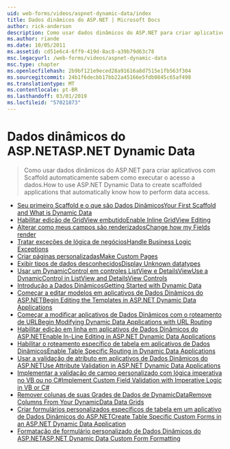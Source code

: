 ```yaml
---
uid: web-forms/videos/aspnet-dynamic-data/index
title: Dados dinâmicos do ASP.NET | Microsoft Docs
author: rick-anderson
description: Como usar dados dinâmicos do ASP.NET para criar aplicativos com Scaffold automaticamente sabem como executar o acesso a dados.
ms.author: riande
ms.date: 10/05/2011
ms.assetid: cd51e6c4-6ff9-419d-8ac8-a39b79d63c78
msc.legacyurl: /web-forms/videos/aspnet-dynamic-data
msc.type: chapter
ms.openlocfilehash: 2b9bf121e9eced28a91616a8d7515e1fb563f304
ms.sourcegitcommit: 24b1f6decbb17bb22a45166e5fdb0845c65af498
ms.translationtype: MT
ms.contentlocale: pt-BR
ms.lasthandoff: 03/01/2019
ms.locfileid: "57021873"
---
```

<a name="aspnet-dynamic-data"></a><span data-ttu-id="48699-103">Dados dinâmicos do ASP.NET</span><span class="sxs-lookup"><span data-stu-id="48699-103">ASP.NET Dynamic Data</span></span>
====================
> <span data-ttu-id="48699-104">Como usar dados dinâmicos do ASP.NET para criar aplicativos com Scaffold automaticamente sabem como executar o acesso a dados.</span><span class="sxs-lookup"><span data-stu-id="48699-104">How to use ASP.NET Dynamic Data to create scaffolded applications that automatically know how to perform data access.</span></span>


- [<span data-ttu-id="48699-105">Seu primeiro Scaffold e o que são Dados Dinâmicos</span><span class="sxs-lookup"><span data-stu-id="48699-105">Your First Scaffold and What is Dynamic Data</span></span>](your-first-scaffold-and-what-is-dynamic-data.md)
- [<span data-ttu-id="48699-106">Habilitar edição de GridView embutido</span><span class="sxs-lookup"><span data-stu-id="48699-106">Enable Inline GridView Editing</span></span>](how-do-i-enable-inline-gridview-editing.md)
- [<span data-ttu-id="48699-107">Alterar como meus campos são renderizados</span><span class="sxs-lookup"><span data-stu-id="48699-107">Change how my Fields render</span></span>](how-do-i-change-how-my-fields-render.md)
- [<span data-ttu-id="48699-108">Tratar exceções de lógica de negócios</span><span class="sxs-lookup"><span data-stu-id="48699-108">Handle Business Logic Exceptions</span></span>](how-do-i-handle-business-logic-exceptions.md)
- [<span data-ttu-id="48699-109">Criar páginas personalizadas</span><span class="sxs-lookup"><span data-stu-id="48699-109">Make Custom Pages</span></span>](how-do-i-make-custom-pages.md)
- [<span data-ttu-id="48699-110">Exibir tipos de dados desconhecidos</span><span class="sxs-lookup"><span data-stu-id="48699-110">Display Unknown datatypes</span></span>](how-do-i-display-unknown-datatypes.md)
- [<span data-ttu-id="48699-111">Usar um DynamicControl em controles ListView e DetailsView</span><span class="sxs-lookup"><span data-stu-id="48699-111">Use a DynamicControl in ListView and DetailsView Controls</span></span>](how-do-i-use-a-dynamiccontrol-in-listview-and-detailsview-controls.md)
- [<span data-ttu-id="48699-112">Introdução a Dados Dinâmicos</span><span class="sxs-lookup"><span data-stu-id="48699-112">Getting Started with Dynamic Data</span></span>](getting-started-with-dynamic-data.md)
- [<span data-ttu-id="48699-113">Começar a editar modelos em aplicativos de Dados Dinâmicos do ASP.NET</span><span class="sxs-lookup"><span data-stu-id="48699-113">Begin Editing the Templates in ASP.NET Dynamic Data Applications</span></span>](begin-editing-the-templates-in-aspnet-dynamic-data-applications.md)
- [<span data-ttu-id="48699-114">Começar a modificar aplicativos de Dados Dinâmicos com o roteamento de URL</span><span class="sxs-lookup"><span data-stu-id="48699-114">Begin Modifying Dynamic Data Applications with URL Routing</span></span>](begin-modifying-dynamic-data-applications-with-url-routing.md)
- [<span data-ttu-id="48699-115">Habilitar edição em linha em aplicativos de Dados Dinâmicos do ASP.NET</span><span class="sxs-lookup"><span data-stu-id="48699-115">Enable In-Line Editing in ASP.NET Dynamic Data Applications</span></span>](enable-in-line-editing-in-aspnet-dynamic-data-applications.md)
- [<span data-ttu-id="48699-116">Habilitar o roteamento específico de tabela em aplicativos de Dados Dinâmicos</span><span class="sxs-lookup"><span data-stu-id="48699-116">Enable Table Specific Routing in Dynamic Data Applications</span></span>](how-to-enable-table-specific-routing-in-dynamic-data-applications.md)
- [<span data-ttu-id="48699-117">Usar a validação de atributo em aplicativos de Dados Dinâmicos do ASP.NET</span><span class="sxs-lookup"><span data-stu-id="48699-117">Use Attribute Validation in ASP.NET Dynamic Data Applications</span></span>](how-to-use-attribute-validation-in-aspnet-dynamic-data-applications.md)
- [<span data-ttu-id="48699-118">Implementar a validação de campo personalizado com lógica imperativa no VB ou no C#</span><span class="sxs-lookup"><span data-stu-id="48699-118">Implement Custom Field Validation with Imperative Logic in VB or C#</span></span>](how-to-implement-custom-field-validation-with-imperative-logic-in-vb-or-c.md)
- [<span data-ttu-id="48699-119">Remover colunas de suas Grades de Dados de DynamicData</span><span class="sxs-lookup"><span data-stu-id="48699-119">Remove Columns From Your DynamicData Data Grids</span></span>](how-to-remove-columns-from-your-dynamicdata-data-grids.md)
- [<span data-ttu-id="48699-120">Criar formulários personalizados específicos de tabela em um aplicativo de Dados Dinâmicos do ASP.NET</span><span class="sxs-lookup"><span data-stu-id="48699-120">Create Table Specific Custom Forms in an ASP.NET Dynamic Data Application</span></span>](how-to-create-table-specific-custom-forms-in-an-aspnet-dynamic-data-application.md)
- [<span data-ttu-id="48699-121">Formatação de formulário personalizado de Dados Dinâmicos do ASP.NET</span><span class="sxs-lookup"><span data-stu-id="48699-121">ASP.NET Dynamic Data Custom Form Formatting</span></span>](aspnet-dynamic-data-custom-form-formatting.md)
